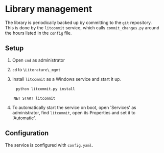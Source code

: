 # Library management

The library is periodically backed up by committing to the `git` repository. This is done by the `litcommit` service, which calls `commit_changes.py` around the hours listed in the `config` file.

## Setup

1. Open `cmd` as administrator

2. `cd` to `\Literature\_mgmt`

3. Install `litcommit` as a Windows service and start it up.

   ​	``` python litcommit.py install```

   ​	`NET START litcommit`

4. To automatically start the service on boot, open 'Services' as administrator, find `litcommit`, open its Properties and set it to 'Automatic'.

## Configuration

The service is configured with `config.yaml`. 